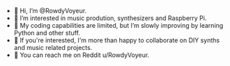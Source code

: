 - 👋 Hi, I’m @RowdyVoyeur.
- 🫶 I’m interested in music prodution, synthesizers and Raspberry Pi.
- 💪 My coding capabilities are limited, but I’m slowly improving by learning Python and other stuff.
- 🤝 If you're interested, I'm more than happy to collaborate on DIY synths and music related projects.
- 🤙 You can reach me on Reddit u/RowdyVoyeur.

<!---
RowdyVoyeur/RowdyVoyeur is a ✨ special ✨ repository because its `README.md` (this file) appears on your GitHub profile.
You can click the Preview link to take a look at your changes.
--->
